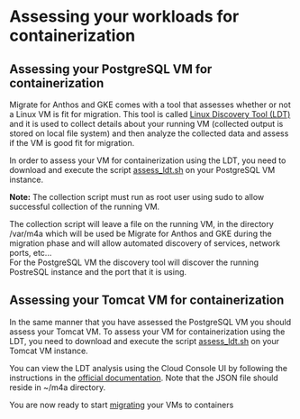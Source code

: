 # Assessing your workloads for containerization 

## Assessing your PostgreSQL VM for containerization
Migrate for Anthos and GKE comes with a tool that assesses whether or not a Linux VM is fit for migration. This tool is called [Linux Discovery Tool (LDT)](https://cloud.google.com/migrate/anthos/docs/linux-assessment-tool) and it is used to collect details about your running VM (collected output is stored on local file system) and then analyze the collected data and assess if the VM is good fit for migration.

In order to assess your VM for containerization using the LDT, you need to download and execute the script [assess_ldt.sh](../../../scripts/assess_ldt.sh) on your PostgreSQL VM instance.

**Note:** The collection script must run as root user using sudo to allow successful collection of the running VM.

The collection script will leave a file on the running VM, in the directory /var/m4a which will be used be Migrate for Anthos and GKE during the migration phase and will allow automated discovery of services, network ports, etc...  
For the PostgreSQL VM the discovery tool will discover the running PostreSQL instance and the port that it is using.

## Assessing your Tomcat VM for containerization
In the same manner that you have assessed the PostgreSQL VM you should assess your Tomcat VM.
To assess your VM for containerization using the LDT, you need to download and execute the script [assess_ldt.sh](../../../scripts/assess_ldt.sh) on your Tomcat VM instance.

You can view the LDT analysis using the Cloud Console UI by following the instructions in the [official documentation](https://cloud.google.com/migrate/anthos/docs/linux-assessment-tool#ldt-console). Note that the JSON file should reside in ~/m4a directory.  

You are now ready to start [migrating](../3-migrate/README.md) your VMs to containers

